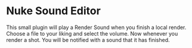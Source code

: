 # Nuke Sound Editor

This small plugin will play a Render Sound when you finish a local render.
Choose a file to your liking and select the volume. 
Now whenever you render a shot. You will be notified with a sound that it has finished.